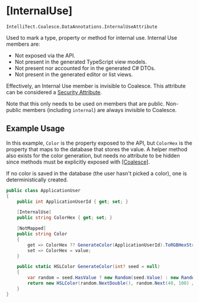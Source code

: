 
# [InternalUse]

`IntelliTect.Coalesce.DataAnnotations.InternalUseAttribute`

Used to mark a type, property or method for internal use. Internal Use members are:

- Not exposed via the API.
- Not present in the generated TypeScript view models.
- Not present nor accounted for in the generated C# DTOs.
- Not present in the generated editor or list views.

Effectively, an Internal Use member is invisible to Coalesce. This attribute can be considered a [Security Attribute](/modeling/model-components/attributes/security-attribute.md).

Note that this only needs to be used on members that are public. Non-public members (including `internal`) are always invisible to Coalesce.


## Example Usage

In this example, `Color` is the property exposed to the API, but `ColorHex` is the property that maps to the database that stores the value. A helper method also exists for the color generation, but needs no attribute to be hidden since methods must be explicitly exposed with [[Coalesce]](/modeling/model-components/attributes/coalesce.md).

If no color is saved in the database (the user hasn't picked a color), one is deterministically created.

``` c#
public class ApplicationUser
{
    public int ApplicationUserId { get; set; }

    [InternalUse]
    public string ColorHex { get; set; }

    [NotMapped]
    public string Color
    {
        get => ColorHex ?? GenerateColor(ApplicationUserId).ToRGBHexString();
        set => ColorHex = value;
    }

    public static HSLColor GenerateColor(int? seed = null)
    {
        var random = seed.HasValue ? new Random(seed.Value) : new Random();
        return new HSLColor(random.NextDouble(), random.Next(40, 100) / 100d, random.Next(25, 65) / 100d);
    }
}
```
